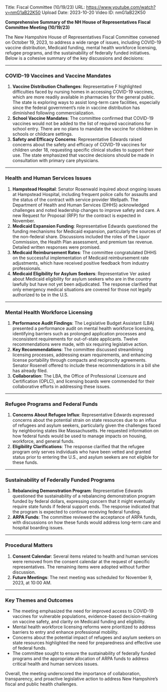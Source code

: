 Title: Fiscal Committee (10/19/23)
URL: https://www.youtube.com/watch?v=nmG1aB22K50
Upload Date: 2023-10-20
Video ID: nmG1aB22K50

**Comprehensive Summary of the NH House of Representatives Fiscal Committee Meeting (10/19/23)**

The New Hampshire House of Representatives Fiscal Committee convened on October 19, 2023, to address a wide range of issues, including COVID-19 vaccine distribution, Medicaid funding, mental health workforce licensing, refugee programs, and the sustainability of federally funded initiatives. Below is a cohesive summary of the key discussions and decisions:

---

### **COVID-19 Vaccines and Vaccine Mandates**
1. **Vaccine Distribution Challenges**: Representative F highlighted difficulties faced by nursing homes in accessing COVID-19 vaccines, which are more readily available in pharmacies for the general public. The state is exploring ways to assist long-term care facilities, especially since the federal government’s role in vaccine distribution has diminished following commercialization.
2. **School Vaccine Mandates**: The committee confirmed that COVID-19 vaccines would not be added to the list of required vaccinations for school entry. There are no plans to mandate the vaccine for children in schools or childcare settings.
3. **Safety and Efficacy Concerns**: Representative Edwards raised concerns about the safety and efficacy of COVID-19 vaccines for children under 18, requesting specific clinical studies to support their use. The state emphasized that vaccine decisions should be made in consultation with primary care physicians.

---

### **Health and Human Services Issues**
1. **Hampstead Hospital**: Senator Rosenwald inquired about ongoing issues at Hampstead Hospital, including frequent police calls for assaults and the status of the contract with service provider Wellpath. The Department of Health and Human Services (DHHS) acknowledged challenges and noted leadership changes to improve safety and care. A new Request for Proposal (RFP) for the contract is expected in November.
2. **Medicaid Expansion Funding**: Representative Edwards questioned the funding mechanisms for Medicaid expansion, particularly the sources of the non-federal share. Discussions included the roles of the Liquor Commission, the Health Plan assessment, and premium tax revenue. Detailed written responses were promised.
3. **Medicaid Reimbursement Rates**: The committee congratulated DHHS on the successful implementation of Medicaid reimbursement rate adjustments, which have received positive feedback from industry professionals.
4. **Medicaid Eligibility for Asylum Seekers**: Representative Ver asked about Medicaid eligibility for asylum seekers who are in the country lawfully but have not yet been adjudicated. The response clarified that only emergency medical situations are covered for those not legally authorized to be in the U.S.

---

### **Mental Health Workforce Licensing**
1. **Performance Audit Findings**: The Legislative Budget Assistant (LBA) presented a performance audit on mental health workforce licensing, identifying barriers such as prolonged application processes and inconsistent requirements for out-of-state applicants. Twelve recommendations were made, with six requiring legislative action.
2. **Key Recommendations**: The committee discussed streamlining licensing processes, addressing exam requirements, and enhancing license portability through compacts and reciprocity agreements. Senator Rosenell offered to include these recommendations in a bill she has already filed.
3. **Collaboration**: The LBA, the Office of Professional Licensure and Certification (OPLC), and licensing boards were commended for their collaborative efforts in addressing these issues.

---

### **Refugee Programs and Federal Funds**
1. **Concerns About Refugee Influx**: Representative Edwards expressed concerns about the potential strain on state resources due to an influx of refugees and asylum seekers, particularly given the challenges faced by neighboring states like Massachusetts. He requested information on how federal funds would be used to manage impacts on housing, workforce, and general funds.
2. **Eligibility Clarifications**: The response clarified that the refugee program only serves individuals who have been vetted and granted status prior to entering the U.S., and asylum seekers are not eligible for these funds.

---

### **Sustainability of Federally Funded Programs**
1. **Rebalancing Demonstration Program**: Representative Edwards questioned the sustainability of a rebalancing demonstration program funded by federal dollars, expressing concern that it might eventually require state funds if federal support ends. The response indicated that the program is expected to continue receiving federal funding.
2. **ARPA Funds**: The committee reviewed the acceptance of ARPA funds, with discussions on how these funds would address long-term care and hospital boarding issues.

---

### **Procedural Matters**
1. **Consent Calendar**: Several items related to health and human services were removed from the consent calendar at the request of specific representatives. The remaining items were adopted without further discussion.
2. **Future Meetings**: The next meeting was scheduled for November 9, 2023, at 10:00 AM.

---

### **Key Themes and Outcomes**
- The meeting emphasized the need for improved access to COVID-19 vaccines for vulnerable populations, evidence-based decision-making on vaccine safety, and clarity on Medicaid funding and eligibility.
- Mental health workforce licensing reforms were prioritized to address barriers to entry and enhance professional mobility.
- Concerns about the potential impact of refugees and asylum seekers on state resources highlighted the need for preparedness and effective use of federal funds.
- The committee sought to ensure the sustainability of federally funded programs and the appropriate allocation of ARPA funds to address critical health and human services issues.

Overall, the meeting underscored the importance of collaboration, transparency, and proactive legislative action to address New Hampshire’s fiscal and public health challenges.